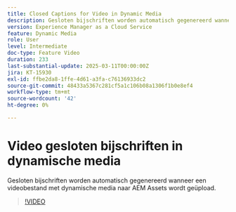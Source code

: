 ```yaml
---
title: Closed Captions for Video in Dynamic Media
description: Gesloten bijschriften worden automatisch gegenereerd wanneer een videobestand naar dynamische media wordt geüpload.
version: Experience Manager as a Cloud Service
feature: Dynamic Media
role: User
level: Intermediate
doc-type: Feature Video
duration: 233
last-substantial-update: 2025-03-11T00:00:00Z
jira: KT-15930
exl-id: ffbe2da8-1ffe-4d61-a3fa-c76136933dc2
source-git-commit: 48433a5367c281cf5a1c106b08a1306f1b0e8ef4
workflow-type: tm+mt
source-wordcount: '42'
ht-degree: 0%

---
```


# Video gesloten bijschriften in dynamische media

Gesloten bijschriften worden automatisch gegenereerd wanneer een videobestand met dynamische media naar AEM Assets wordt geüpload.

>[!VIDEO](https://video.tv.adobe.com/v/3432627/?learn=on)
